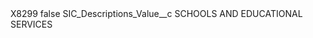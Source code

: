<?xml version="1.0" encoding="UTF-8"?>
<CustomMetadata xmlns="http://soap.sforce.com/2006/04/metadata" xmlns:xsi="http://www.w3.org/2001/XMLSchema-instance" xmlns:xsd="http://www.w3.org/2001/XMLSchema">
    <label>X8299</label>
    <protected>false</protected>
    <values>
        <field>SIC_Descriptions_Value__c</field>
        <value xsi:type="xsd:string">SCHOOLS AND EDUCATIONAL SERVICES</value>
    </values>
</CustomMetadata>
